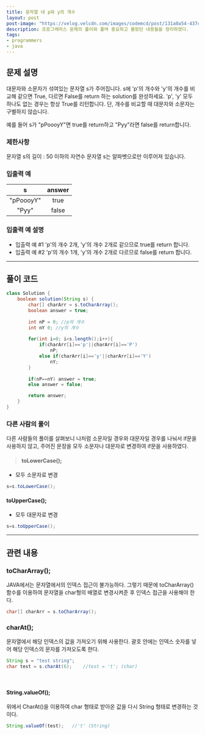 ```yaml
---
title: 문자열 내 p와 y의 개수
layout: post
post-image: "https://velog.velcdn.com/images/codemcd/post/131a0a54-437c-4acf-ba01-c8798c0b7628/Java_Logo.png"
description: 프로그래머스 문제의 풀이와 풀며 중요하고 몰랐던 내용들을 정리하였다.
tags:
- programmers
- java
---
```


## 문제 설명
대문자와 소문자가 섞여있는 문자열 s가 주어집니다. s에 'p'의 개수와 'y'의 개수를 비교해 같으면 True, 다르면 False를 return 하는 solution를 완성하세요. 'p', 'y' 모두 하나도 없는 경우는 항상 True를 리턴합니다. 단, 개수를 비교할 때 대문자와 소문자는 구별하지 않습니다.

예를 들어 s가 "pPoooyY"면 true를 return하고 "Pyy"라면 false를 return합니다.

### 제한사항
문자열 s의 길이 : 50 이하의 자연수
문자열 s는 알파벳으로만 이루어져 있습니다.
### 입출력 예

|s|	answer|
|:---:|:----:|
|"pPoooyY"|	true|
|"Pyy"|	false|

### 입출력 예 설명
- 입출력 예 #1
'p'의 개수 2개, 'y'의 개수 2개로 같으므로 true를 return 합니다.
- 입출력 예 #2
'p'의 개수 1개, 'y'의 개수 2개로 다르므로 false를 return 합니다.

-----------------

## 풀이 코드
```java
class Solution {
    boolean solution(String s) {
        char[] charArr = s.toCharArray();
        boolean answer = true;
        
        int nP = 0; //p의 개수
        int nY 0; //y의 개수
        
        for(int i=0; i<s.length();i++){
            if(charArr[i]=='p'||charArr[i]=='P')
                nP;
            else if(charArr[i]=='y'||charArr[i]=='Y')
                nY;
        }
        
        if(nP==nY) answer = true;
        else answer = false;

        return answer;
    }
}
```

### 다른 사람의 풀이

다른 사람들의 풀이를 살펴보니 나처럼 소문자일 경우와 대문자일 경우를 나눠서 if문을 사용하지 않고, 주어진 문장을 모두 소문자나 대문자로 변경하여 if문을 사용하였다.
> #### toLowerCase();
- 모두 소문자로 변경

```java
s=s.toLowerCase();
```

#### toUpperCase();
- 모두 대문자로 변경

```java
s=s.toUpperCase();
```

------------------
## 관련 내용
### toCharArray();
JAVA에서는 문자열에서의 인덱스 접근이 불가능하다.
그렇기 때문에 toCharArray() 함수를 이용하여 문자열을 char형의 배열로 변경시켜준 후 인덱스 접근을 사용해야 한다.
```java
char[] charArr = s.toCharArray();
```
### charAt();
문자열에서 해당 인덱스의 값을 가져오기 위해 사용한다.
괄호 안에는 인덱스 숫자를 넣어 해당 인덱스의 문자를 가져오도록 한다.
```java
String s = "test string";
char test = s.charAt(6);	//test = 't'; (char)
```

<br>

#### String.valueOf();
위에서 CharAt()을 이용하여 char 형태로 받아온 값을 다시 String 형태로 변경하는 것이다.
```java
String.valueOf(test);	//'t' (String)
```